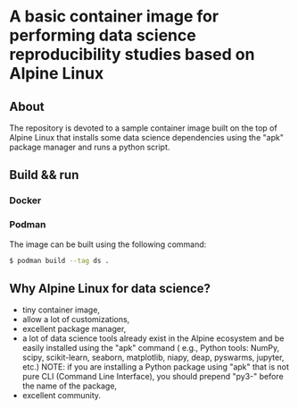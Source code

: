 # A basic container image for performing data science reproducibility studies based on Alpine Linux

## About
The repository is devoted to a sample container image built on the top of Alpine Linux that installs some data science dependencies using the "apk" package manager and runs a python script.

## Build && run

### Docker

### Podman

The image can be built using the following command:

```sh
$ podman build --tag ds .
```

## Why Alpine Linux for data science?

- tiny container image,
- allow a lot of customizations,
- excellent package manager,
- a lot of data science tools already exist in the Alpine ecosystem and be easily installed using the "apk" command ( e.g., Python tools: NumPy, scipy, scikit-learn, seaborn, matplotlib,
niapy, deap, pyswarms, jupyter, etc.) NOTE: if you are installing a Python package using "apk" that is not pure CLI (Command Line Interface), you should prepend "py3-" before the name of
the package,
- excellent community.
